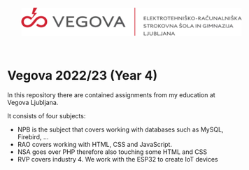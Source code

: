 <p align="center">
  <img src="vegova.png" style="padding: 32px" />
</p>

# Vegova 2022/23 (Year 4)

In this repository there are contained assignments from my education at Vegova Ljubljana. 

It consists of four subjects:
- NPB is the subject that covers working with databases such as MySQL, Firebird, ...
- RAO covers working with HTML, CSS and JavaScript.
- NSA goes over PHP therefore also touching some HTML and CSS
- RVP covers industry 4. We work with the ESP32 to create IoT devices
